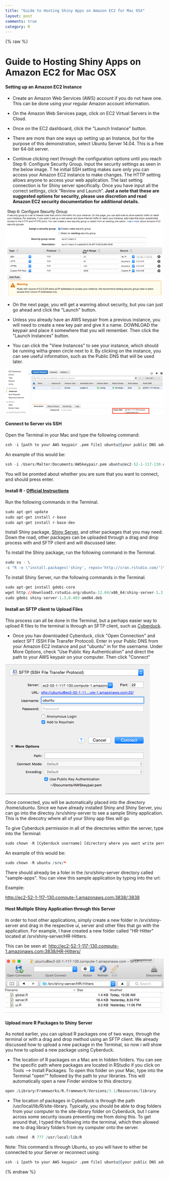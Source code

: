 ```yaml
---
title: "Guide to Hosting Shiny Apps on Amazon EC2 for Mac OSX"
layout: post
comments: true
category: R
---
```


{% raw %}

# Guide to Hosting Shiny Apps on Amazon EC2 for Mac OSX #

#### Setting up an Amazon EC2 Instance ####

- Create an Amazon Web Services (AWS) account if you do not have one.  This can be done using your regular Amazon account information. 
- On the Amazon Web Services page, click on EC2 Virtual Servers in the Cloud. 
- Once on the EC2 dashboard, click the "Launch Instance" button.

- There are more than one ways up setting up an Instance, but for the purpose of this demonstration, select Ubuntu Server 14.04.  This is a free tier 64-bit server.

- Continue clicking next through the configuration options until you reach Step 6: Configure Security Group. 
Input the security settings as seen in the below image. T
he initial SSH setting makes sure only you can access your Amazon EC2 instance to make changes. 
The HTTP setting allows anyone to access your web application. 
The last setting connection is for Shiny server specifically. Once you have input all the correct settings, click “Review and Launch”. 
<b>Just a note that these are suggested options for security, please use discretion and read Amazon EC2 security documentation for additional details.</b>
  
![plot of chunk shinyImage1](/figure/shiny_server/shinyImage1.png) 

- On the next page, you will get a wanring about security, but you can just go ahead and click the "Launch" button.

- Unless you already have an AWS keypair from a previous instance, you will need to create a new key pair and give it a name.  DOWNLOAD the keypair and place it somewhere that you will remember.  Then click the "Launch Instances" button.

- You can click the "View Instances" to see your instance, which should be running witha green circle next to it.  By clicking on the instance, you can see useful information, such as the Public DNS that will be used later.

![plot of chunk shinyImage2](/figure/shiny_server/shinyImage2.png) 


#### Connect to Server vis SSH ####
Open the Terminal in your Mac and type the following command:

```r
ssh -i [path to your AWS keypair .pem file] ubuntu@[your public DNS address]
```

An example of this would be:

```r
ssh -i /Users/Malter/Documents/AWSkeypair.pem ubuntu@ec2-52-1-117-130.compute-1.amazonaws.com
```

You will be promted about whether you are sure that you want to connect, and should press enter.


#### Install R - <a href="http://www.rstudio.com/products/shiny/download-server/" target="_blank">Official Instructions</a>  ####
Run the following commands in the Terminal.

```r
sudo apt-get update
sudo apt-get install r-base
sudo apt-get install r-base-dev
```

Install Shiny package, [Shiny Server](http://www.rstudio.com/products/shiny/download-server/), and other packages that you may need.  Down the road, other packages can be uploaded through a drag and drop process with and SFTP client and will discussed later.

To install the Shiny package, run the following command in the Terminal.

```r
sudo su - \
-c "R -e \"install.packages('shiny', repos='http://cran.rstudio.com/')\""
```

To install Shiny Server, run the following commands in the Terminal.

```r
sudo apt-get install gdebi-core
wget http://download3.rstudio.org/ubuntu-12.04/x86_64/shiny-server-1.3.0.403-amd64.deb
sudo gdebi shiny-server-1.3.0.403-amd64.deb
```

#### Install an SFTP client to Upload Files ####
This process can all be done in the Terminal, but a perhaps easier way to upload R files to the terminal is through an SFTP client, such as [Cyberduck](http://download.cnet.com/Cyberduck/3000-2160_4-10246246.html).

- Once you hav downloaded Cyberduck, click "Open Connection" and select SFT (SSH File Transfer Protocol).  Enter in your Public DNS from your Amazon EC2 instance and put "ubuntu" in for the username.   Under More Options, check "Use Public Key Authentication" and direct the path to your AWS keypair on your computer.  Then click "Connect"

![plot of chunk shinyImage3](/figure/shiny_server/shinyImage3.png) 


Once connected, you will be automatically placed into the directory /home/ubuntu.  Since we have already installed Shiny and Shiny Server, you can go into the directoy /srv/shiny-server to see a sample Shiny application.  This is the direcotry where all of your Shiny app files will go. 

To give Cyberduck permission in all of the directories within the server, type into the Terminal:

```r
sudo chown -R [Cyberduck username] [directory where you want write permissions]
```

An example of this would be:

```r
sudo chown -R ubuntu /srv/*
```

There should already be a foler in the /srv/shiny-server directory called "sample-apps".  You can view this sample application by typing into the url:

[public DNS]:3838

Example:

http://ec2-52-1-117-130.compute-1.amazonaws.com:3838/:3838

#### Host Multiple Shiny Application through this Server ####

In order to host other applications, simply create a new folder in /srv/shiny-server and drag in the respective ui, server and other files that go with the application.  For example, I have created a new folder called "HR-Hitter" located at /srv/shiny-server/HR-Hitters.

This can be seen at:
http://ec2-52-1-117-130.compute-1.amazonaws.com:3838/HR-Hitters/

![plot of chunk shinyImage4](/figure/shiny_server/shinyImage4.png) 


#### Upload more R Packages to Shiny Server ####

As noted earlier, you can upload R packages one of two ways, through the terminal or with a drag and drop method using an SFTP client.  We already discussed how to upload a new package in the Terminal, so now i will show you how to upload a new package using Cyberduck.

- The location of R packages on a Mac are in hidden folders.  You can see the specific path where packages are located in RStudio if you click on Tools --> Install Packages.  To open this folder on your Mac, type into the Terminal "open"" followed by the path to your libraries.  This will automatically open a new Finder window to this directory.

```r
open /Library/Frameworks/R.framework/Versions/3.1/Resources/library
```

- The location of packages in Cyberduck is through the path /usr/local/lib/R/site-library.  Typically, you should be able to drag folders from your computer to the site-library folder on Cyberduck, but I came across some security issues preventing me from doing this.  To get around that, I typed the following into the terminal, which then allowed me to drag library folders from my computer onto the server.

```r
sudo chmod -R 777 /usr/local/lib/R
```

Note: This command is through Ubuntu, so you will have to either be connected to your Server or reconnect using: 

```r
ssh -i [path to your AWS keypair .pem file] ubuntu@[your public DNS address]
```


{% endraw %}

<script>
  (function(i,s,o,g,r,a,m){i['GoogleAnalyticsObject']=r;i[r]=i[r]||function(){
  (i[r].q=i[r].q||[]).push(arguments)},i[r].l=1*new Date();a=s.createElement(o),
  m=s.getElementsByTagName(o)[0];a.async=1;a.src=g;m.parentNode.insertBefore(a,m)
  })(window,document,'script','//www.google-analytics.com/analytics.js','ga');

  ga('create', 'UA-57468410-2', 'auto');
  ga('send', 'pageview');

</script>